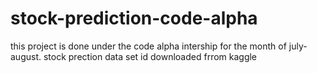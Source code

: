 # stock-prediction-code-alpha
this project is done under the code alpha intership for the month of july-august.
stock prection data set id downloaded frrom kaggle
